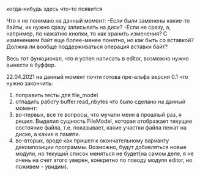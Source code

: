 когда-нибудь здесь что-то появится


Что я не понимаю на данный момент:
-Если были заменены какие-то байты, их нужно сразу записывать на диск?
-Если не сразу, а, например, по нажатию кнопки, то как хранить изменения?
С изменением байт еще более-менее понятно, но как быть со вставкой?
Должна ли вообще поддерживаться операция вставки байт?

Весь тот функционал, что я успел написать в editor, возможно нужно вынести в
буффер.

22.04.2021
на данный момент почти готова пре-альфа версия 0.1
что нужно закончить:
1. поправить тесты для file_model
2. отладить работу buffer.read_nbytes
что было сделано на данный момент:
1. во-первых, все те вопросы, что мучали меня в прошлый раз, я решил. Выделил сущность FileModel, которая отображает текущее состояние файла, т.е. показывает, какие участки файла лежат на диске, а какие в памяти.
2. во-вторых, вроде как пришел к окончательному варианту декомпозиции программы. Возможно, будут добавляться новые модули, но текущий список меняться не будет(на самом деле, я не очень на счет этого уверен, конкретно по поводу модуля editor, но поживем - увидим).
